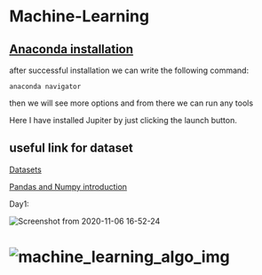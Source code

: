 # Machine-Learning

## [Anaconda installation](https://youtu.be/DY0DB_NwEu0)

after successful installation we can write the following command:
```
anaconda navigator
```
then we will see more options and from there we can run any tools

Here I have installed Jupiter by just clicking the launch button.

## useful link for dataset


[Datasets](https://www.superdatascience.com/pages/machine-learning)
 
[Pandas and Numpy introduction](https://www.hackerearth.com/practice/machine-learning/data-manipulation-visualisation-r-python/tutorial-data-manipulation-numpy-pandas-python/tutorial/)

Day1:
 
![Screenshot from 2020-11-06 16-52-24](https://user-images.githubusercontent.com/43321488/138338828-333665f5-f83b-445c-9562-944f00ac9b6e.png)

# ![machine_learning_algo_img](https://user-images.githubusercontent.com/43321488/142839958-85320ddc-d16e-430f-9a35-16b710a3eb92.jpeg)

